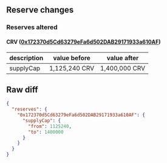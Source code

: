 ## Reserve changes

### Reserves altered

#### CRV ([0x172370d5Cd63279eFa6d502DAB29171933a610AF](https://polygonscan.com/address/0x172370d5Cd63279eFa6d502DAB29171933a610AF))

| description | value before | value after |
| --- | --- | --- |
| supplyCap | 1,125,240 CRV | 1,400,000 CRV |


## Raw diff

```json
{
  "reserves": {
    "0x172370d5Cd63279eFa6d502DAB29171933a610AF": {
      "supplyCap": {
        "from": 1125240,
        "to": 1400000
      }
    }
  }
}
```